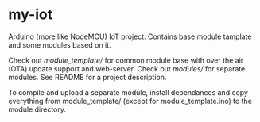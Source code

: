 # my-iot
Arduino (more like NodeMCU) IoT project. Contains base module tamplate and some modules based on it.

Check out _module_template/_ for common module base with over the air (OTA) update support and web-server.
Check out _modules/_ for separate modules. See README for a project description.

To compile and upload a separate module, install dependances and copy everything from module_template/ (except for module_template.ino) to the module directory.

